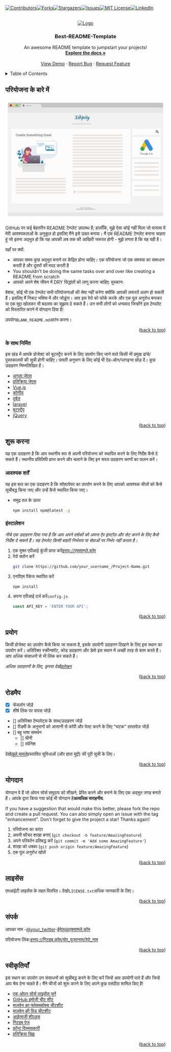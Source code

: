 <div id="top"></div>
<!--
*** Thanks for checking out the Best-README-Template. If you have a suggestion
*** that would make this better, please fork the repo and create a pull request
*** or simply open an issue with the tag "enhancement".
*** Don't forget to give the project a star!
*** Thanks again! Now go create something AMAZING! :D
-->

<!-- PROJECT SHIELDS -->

<!--
*** I'm using markdown "reference style" links for readability.
*** Reference links are enclosed in brackets [ ] instead of parentheses ( ).
*** See the bottom of this document for the declaration of the reference variables
*** for contributors-url, forks-url, etc. This is an optional, concise syntax you may use.
*** https://www.markdownguide.org/basic-syntax/#reference-style-links
-->

[![Contributors][contributors-shield]][contributors-url][![Forks][forks-shield]][forks-url][![Stargazers][stars-shield]][stars-url][![Issues][issues-shield]][issues-url][![MIT License][license-shield]][license-url][![LinkedIn][linkedin-shield]][linkedin-url]

<!-- PROJECT LOGO -->

<br />
<div align="center">
  <a href="https://github.com/othneildrew/Best-README-Template">
    <img src="images/logo.png" alt="Logo" width="80" height="80">
  </a>

  <h3 align="center">Best-README-Template</h3>

  <p align="center">
    An awesome README template to jumpstart your projects!
    <br />
    <a href="https://github.com/othneildrew/Best-README-Template"><strong>Explore the docs »</strong></a>
    <br />
    <br />
    <a href="https://github.com/othneildrew/Best-README-Template">View Demo</a>
    ·
    <a href="https://github.com/othneildrew/Best-README-Template/issues">Report Bug</a>
    ·
    <a href="https://github.com/othneildrew/Best-README-Template/issues">Request Feature</a>
  </p>
</div>

<!-- TABLE OF CONTENTS -->

<details>
  <summary>Table of Contents</summary>
  <ol>
    <li>
      <a href="#about-the-project">About The Project</a>
      <ul>
        <li><a href="#built-with">Built With</a></li>
      </ul>
    </li>
    <li>
      <a href="#getting-started">Getting Started</a>
      <ul>
        <li><a href="#prerequisites">Prerequisites</a></li>
        <li><a href="#installation">Installation</a></li>
      </ul>
    </li>
    <li><a href="#usage">Usage</a></li>
    <li><a href="#roadmap">Roadmap</a></li>
    <li><a href="#contributing">Contributing</a></li>
    <li><a href="#license">License</a></li>
    <li><a href="#contact">Contact</a></li>
    <li><a href="#acknowledgments">Acknowledgments</a></li>
  </ol>
</details>

<!-- ABOUT THE PROJECT -->

## परियोजना के बारे में

[![Product Name Screen Shot][product-screenshot]](https://example.com)

GitHub पर कई बेहतरीन README टेम्प्लेट उपलब्ध हैं; हालाँकि, मुझे ऐसा कोई नहीं मिला जो वास्तव में मेरी आवश्यकताओं के अनुकूल हो इसलिए मैंने इसे उन्नत बनाया। मैं एक README टेम्प्लेट बनाना चाहता हूं जो इतना अद्भुत हो कि यह आपकी अब तक की आखिरी जरूरत होगी - मुझे लगता है कि यह यही है।

यहाँ पर क्यों:

-   आपका समय कुछ अद्भुत बनाने पर केंद्रित होना चाहिए। एक परियोजना जो एक समस्या का समाधान करती है और दूसरों की मदद करती है
-   You shouldn't be doing the same tasks over and over like creating a README from scratch
-   आपको अपने शेष जीवन में DRY सिद्धांतों को लागू करना चाहिए: मुस्कान:

बेशक, कोई भी एक टेम्प्लेट सभी परियोजनाओं की सेवा नहीं करेगा क्योंकि आपकी ज़रूरतें अलग हो सकती हैं। इसलिए मैं निकट भविष्य में और जोड़ूंगा। आप इस रेपो को फोर्क करके और एक पुल अनुरोध बनाकर या एक मुद्दा खोलकर भी बदलाव का सुझाव दे सकते हैं। उन सभी लोगों को धन्यवाद जिन्होंने इस टेम्पलेट को विस्तारित करने में योगदान दिया है!

उपयोग`BLANK_README.md`आरंभ करना।

<p align="right">(<a href="#top">back to top</a>)</p>

### के साथ निर्मित

इस खंड में आपके प्रोजेक्ट को बूटस्ट्रैप करने के लिए उपयोग किए जाने वाले किसी भी प्रमुख ढांचे/पुस्तकालयों की सूची होनी चाहिए। पावती अनुभाग के लिए कोई भी ऐड-ऑन/प्लगइन्स छोड़ दें। कुछ उदाहरण निम्नलिखित हैं।

-   [अगला.जेएस](https://nextjs.org/)
-   [प्रतिक्रिया.जेएस](https://reactjs.org/)
-   [Vue.js](https://vuejs.org/)
-   [कोणीय](https://angular.io/)
-   [दुर्बल](https://svelte.dev/)
-   [laravel](https://laravel.com)
-   [बूटस्ट्रैप](https://getbootstrap.com)
-   [jQuery](https://jquery.com)

<p align="right">(<a href="#top">back to top</a>)</p>

<!-- GETTING STARTED -->

## शुरू करना

यह एक उदाहरण है कि आप स्थानीय रूप से अपनी परियोजना को स्थापित करने के लिए निर्देश कैसे दे सकते हैं।
स्थानीय प्रतिलिपि प्राप्त करने और चलाने के लिए इन सरल उदाहरण चरणों का पालन करें।

### आवश्यक शर्तें

यह इस बात का एक उदाहरण है कि सॉफ़्टवेयर का उपयोग करने के लिए आपको आवश्यक चीज़ों को कैसे सूचीबद्ध किया जाए और उन्हें कैसे स्थापित किया जाए।

-   समुद्र तल के ऊपर
    ```sh
    npm install npm@latest -g
    ```

### इंस्टालेशन

_नीचे एक उदाहरण दिया गया है कि आप अपने दर्शकों को अपना ऐप इंस्टॉल और सेट करने के लिए कैसे निर्देश दे सकते हैं। यह टेम्प्लेट किसी बाहरी निर्भरता या सेवाओं पर निर्भर नहीं करता है।_

1.  एक मुफ्त एपीआई कुंजी प्राप्त करें[हत्तपः://एक्साम्प्ले.कॉम](https://example.com)
2.  रेपो क्लोन करें
    ```sh
    git clone https://github.com/your_username_/Project-Name.git
    ```
3.  एनपीएम पैकेज स्थापित करें
    ```sh
    npm install
    ```
4.  अपना एपीआई दर्ज करें`config.js`
    ```js
    const API_KEY = 'ENTER YOUR API';
    ```

<p align="right">(<a href="#top">back to top</a>)</p>

<!-- USAGE EXAMPLES -->

## प्रयोग

किसी प्रोजेक्ट का उपयोग कैसे किया जा सकता है, इसके उपयोगी उदाहरण दिखाने के लिए इस स्थान का उपयोग करें। अतिरिक्त स्क्रीनशॉट, कोड उदाहरण और डेमो इस स्थान में अच्छी तरह से काम करते हैं। आप अधिक संसाधनों से भी लिंक कर सकते हैं।

_अधिक उदाहरणों के लिए, कृपया देखें[प्रलेखन](https://example.com)_

<p align="right">(<a href="#top">back to top</a>)</p>

<!-- ROADMAP -->

## रोडमैप

-   [x] चेंजलॉग जोड़ें
-   [x] शीर्ष लिंक पर वापस जोड़ें
-   \[] अतिरिक्त टेम्पलेट्स के साथ/उदाहरण जोड़ें
-   \[] रीडमी के अनुभागों को आसानी से कॉपी और पेस्ट करने के लिए "घटक" दस्तावेज़ जोड़ें
-   \[] बहु भाषा समर्थन
    -   \[] चीनी
    -   \[] स्पेनिश

देखें[खुले मामले](https://github.com/othneildrew/Best-README-Template/issues)प्रस्तावित सुविधाओं (और ज्ञात मुद्दों) की पूरी सूची के लिए।

<p align="right">(<a href="#top">back to top</a>)</p>

<!-- CONTRIBUTING -->

## योगदान

योगदान वे हैं जो ओपन सोर्स समुदाय को सीखने, प्रेरित करने और बनाने के लिए एक अद्भुत जगह बनाते हैं। आपके द्वारा किया गया कोई भी योगदान है**अत्यधिक सराहनीय**.

If you have a suggestion that would make this better, please fork the repo and create a pull request. You can also simply open an issue with the tag "enhancement".
Don't forget to give the project a star! Thanks again!

1.  परियोजना का कांटा
2.  अपनी फीचर शाखा बनाएं (`git checkout -b feature/AmazingFeature`)
3.  अपने परिवर्तन प्रतिबद्ध करें (`git commit -m 'Add some AmazingFeature'`)
4.  शाखा को धक्का (`git push origin feature/AmazingFeature`)
5.  एक पुल अनुरोध खोलें

<p align="right">(<a href="#top">back to top</a>)</p>

<!-- LICENSE -->

## लाइसेंस

एमआईटी लाइसेंस के तहत वितरित। देखो`LICENSE.txt`अधिक जानकारी के लिए।

<p align="right">(<a href="#top">back to top</a>)</p>

<!-- CONTACT -->

## संपर्क

आपका नाम -[@your_twitter](https://twitter.com/your_username)-[ईमेल@एक्साम्प्ले.कॉम](mailto:email@example.com)

परियोजना लिंक:[हत्तपः://गिटहब.कॉम/योर\_यूजरनाम/रेपो\_नाम](https://github.com/your_username/repo_name)

<p align="right">(<a href="#top">back to top</a>)</p>

<!-- ACKNOWLEDGMENTS -->

## स्वीकृतियाँ

इस स्थान का उपयोग उन संसाधनों को सूचीबद्ध करने के लिए करें जिन्हें आप उपयोगी पाते हैं और जिन्हें आप श्रेय देना चाहते हैं। मैंने चीजों को शुरू करने के लिए अपने कुछ पसंदीदा शामिल किए हैं!

-   [एक ओपन सोर्स लाइसेंस चुनें](https://choosealicense.com)
-   [GitHub इमोजी चीट शीट](https://www.webpagefx.com/tools/emoji-cheat-sheet)
-   [मालवेन का फ्लेक्सबॉक्स चीटशीट](https://flexbox.malven.co/)
-   [मालवेन की ग्रिड चीटशीट](https://grid.malven.co/)
-   [आईएमजी शील्ड्स](https://shields.io)
-   [गिटहब पेज](https://pages.github.com)
-   [फ़ॉन्ट विस्मयकारी](https://fontawesome.com)
-   [प्रतिक्रिया चिह्न](https://react-icons.github.io/react-icons/search)

<p align="right">(<a href="#top">back to top</a>)</p>

<!-- MARKDOWN LINKS & IMAGES -->

<!-- https://www.markdownguide.org/basic-syntax/#reference-style-links -->

[contributors-shield]: https://img.shields.io/github/contributors/othneildrew/Best-README-Template.svg?style=for-the-badge

[contributors-url]: https://github.com/othneildrew/Best-README-Template/graphs/contributors

[forks-shield]: https://img.shields.io/github/forks/othneildrew/Best-README-Template.svg?style=for-the-badge

[forks-url]: https://github.com/othneildrew/Best-README-Template/network/members

[stars-shield]: https://img.shields.io/github/stars/othneildrew/Best-README-Template.svg?style=for-the-badge

[stars-url]: https://github.com/othneildrew/Best-README-Template/stargazers

[issues-shield]: https://img.shields.io/github/issues/othneildrew/Best-README-Template.svg?style=for-the-badge

[issues-url]: https://github.com/othneildrew/Best-README-Template/issues

[license-shield]: https://img.shields.io/github/license/othneildrew/Best-README-Template.svg?style=for-the-badge

[license-url]: https://github.com/othneildrew/Best-README-Template/blob/master/LICENSE.txt

[linkedin-shield]: https://img.shields.io/badge/-LinkedIn-black.svg?style=for-the-badge&logo=linkedin&colorB=555

[linkedin-url]: https://linkedin.com/in/othneildrew

[product-screenshot]: images/screenshot.png
